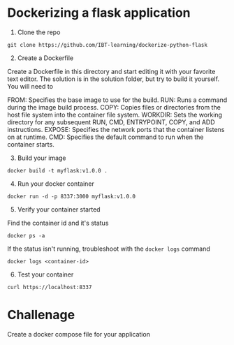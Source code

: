 # Dockerizing a flask application

1. Clone the repo
```
git clone https://github.com/IBT-learning/dockerize-python-flask
```
2. Create a Dockerfile

Create a Dockerfile in this directory and start editing it with your favorite text editor. The solution is in the solution folder, but try to build it yourself. You will need to 

FROM: Specifies the base image to use for the build.
RUN: Runs a command during the image build process.
COPY: Copies files or directories from the host file system into the container file system.
WORKDIR: Sets the working directory for any subsequent RUN, CMD, ENTRYPOINT, COPY, and ADD instructions.
EXPOSE: Specifies the network ports that the container listens on at runtime.
CMD: Specifies the default command to run when the container starts.


3. Build your image

```
docker build -t myflask:v1.0.0 .
```

4. Run your docker container

```
docker run -d -p 8337:3000 myflask:v1.0.0
```

5. Verify your container started

Find the container id and it's status
```
docker ps -a
```
If the status isn't running, troubleshoot with the `docker logs` command

```
docker logs <container-id>
```

6. Test your container

```
curl https://localhost:8337
```

# Challenage

Create a docker compose file for your application 